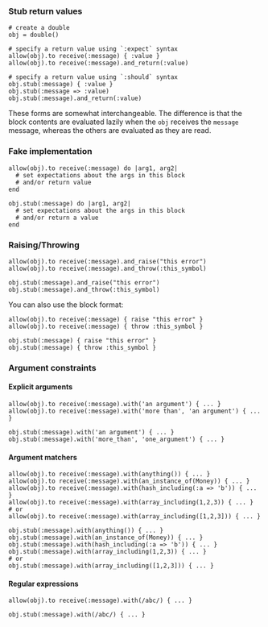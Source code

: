 ### Stub return values

    # create a double
    obj = double()

    # specify a return value using `:expect` syntax
    allow(obj).to receive(:message) { :value }
    allow(obj).to receive(:message).and_return(:value)

    # specify a return value using `:should` syntax
    obj.stub(:message) { :value }
    obj.stub(:message => :value)
    obj.stub(:message).and_return(:value)

These forms are somewhat interchangeable. The difference is that the
block contents are evaluated lazily when the `obj` receives the
`message` message, whereas the others are evaluated as they are read.

### Fake implementation

    allow(obj).to receive(:message) do |arg1, arg2|
      # set expectations about the args in this block
      # and/or return value
    end

    obj.stub(:message) do |arg1, arg2|
      # set expectations about the args in this block
      # and/or return a value
    end

### Raising/Throwing

    allow(obj).to receive(:message).and_raise("this error")
    allow(obj).to receive(:message).and_throw(:this_symbol)

    obj.stub(:message).and_raise("this error")
    obj.stub(:message).and_throw(:this_symbol)

You can also use the block format:

    allow(obj).to receive(:message) { raise "this error" }
    allow(obj).to receive(:message) { throw :this_symbol }

    obj.stub(:message) { raise "this error" }
    obj.stub(:message) { throw :this_symbol }

### Argument constraints

#### Explicit arguments

    allow(obj).to receive(:message).with('an argument') { ... }
    allow(obj).to receive(:message).with('more than', 'an argument') { ... }

    obj.stub(:message).with('an argument') { ... }
    obj.stub(:message).with('more_than', 'one_argument') { ... }

#### Argument matchers

    allow(obj).to receive(:message).with(anything()) { ... }
    allow(obj).to receive(:message).with(an_instance_of(Money)) { ... }
    allow(obj).to receive(:message).with(hash_including(:a => 'b')) { ... }
    allow(obj).to receive(:message).with(array_including(1,2,3)) { ... }
    # or
    allow(obj).to receive(:message).with(array_including([1,2,3])) { ... }

    obj.stub(:message).with(anything()) { ... }
    obj.stub(:message).with(an_instance_of(Money)) { ... }
    obj.stub(:message).with(hash_including(:a => 'b')) { ... }
    obj.stub(:message).with(array_including(1,2,3)) { ... }
    # or
    obj.stub(:message).with(array_including([1,2,3])) { ... }

#### Regular expressions

    allow(obj).to receive(:message).with(/abc/) { ... }

    obj.stub(:message).with(/abc/) { ... }
